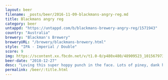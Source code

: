 ```yaml
---
layout: beer
filename: _posts/beer/2016-11-09-blackmans-angry-reg.md
title: Blackmans angry reg
category: beer
untappd: "https://untappd.com/b/blackmans-brewery-angry-reg/1571943"
country: "Australia"
brewery: "Blackman's Brewery"
breweryURL: "/brewery/blackmans-brewery.html"
style: "IPA - Imperial / Double"
score: 9
img: https://scontent.xx.fbcdn.net/v/t1.0-0/p480x480/48909523_10156797309228745_8033800786037178368_n.jpg?_nc_cat=108&_nc_ht=scontent.xx&oh=ef22352355915f6f1a4c32d38889dfc6&oe=5DC55D52
beer-date: "2018-12-27"
desc: "Loving this super hoppy punch in the face. Lots of piney, dank hops but no lingering after taste. Going down faster than it should given the strength. Purchase only if you like strong IPAs"
permalink: /beer/:title.html
---
```

